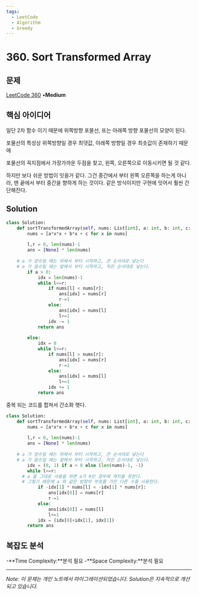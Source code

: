 ```yaml
---
tags:
  - LeetCode
  - Algorithm
  - Greedy
---
```


# 360. Sort Transformed Array

## 문제

[LeetCode 360](https://leetcode.com/problems/sort-transformed-array/) •**Medium**

## 핵심 아이디어

일단 2차 함수 이기 때문에 위쪽방향 포물선, 또는 아래쪽 방향 포물선의 모양이 된다.

포물선의 특성상 위쪽방향일 경우 최댓값, 아래쪽 방향일 경우 최솟값이 존재하기 때문에

포물선의 꼭지점에서 가장가까운 두점을 찾고, 왼쪽, 오른쪽으로 이동시키면 될 것 같다.

하지만 보다 쉬운 방법이 잇을거 같다. 그건 중간에서 부터 왼쪽 오른쪽을 하는게 아니라, 맨 끝에서 부터 중간을 향하게 하는 것이다. 같은 방식이지만 구현에 잇어서 훨씬 간단해진다.

## Solution

```python
class Solution:
    def sortTransformedArray(self, nums: List[int], a: int, b: int, c: int) -> List[int]:
        nums = [a*x*x + b*x + c for x in nums]
        
        l,r = 0, len(nums)-1
        ans = [None] * len(nums)
        
    # a 가 양수일 때는 뒤에서 부터 시작하고, 큰 순서대로 넣는다
    # a 가 음수일 때는 앞에서 부터 시작하고, 작은 순서대로 넣는다.
        if a > 0:
            idx = len(nums)-1
            while l<=r:
                if nums[l] < nums[r]:
                    ans[idx] = nums[r]
                    r-=1
                else:
                    ans[idx] = nums[l]
                    l+=1
                idx -= 1
            return ans
        
        else:
            idx = 0
            while l<=r:
                if nums[l] > nums[r]:
                    ans[idx] = nums[r]
                    r-=1
                else:
                    ans[idx] = nums[l]
                    l+=1
                idx += 1
            return ans
```

중복 되는 코드를 합쳐서 간소화 햇다.

```python
class Solution:
    def sortTransformedArray(self, nums: List[int], a: int, b: int, c: int) -> List[int]:
        nums = [a*x*x + b*x + c for x in nums]
        
        l,r = 0, len(nums)-1
        ans = [None] * len(nums)
        
    # a 가 양수일 때는 뒤에서 부터 시작하고, 큰 순서대로 넣는다
    # a 가 음수일 때는 앞에서 부터 시작하고, 작은 순서대로 넣는다.
        idx = (0, 1) if a < 0 else (len(nums)-1, -1)
        while l<=r:
      # a 을 그대로 사용을 하면 a가 0인 경우에 캐치를 못한다.
      # 그렇기 때문에 a 와 같은 방향의 부호를 가진 다른 수를 사용한다.
            if -idx[1] * nums[l] < -idx[1] * nums[r]:
                ans[idx[0]] = nums[r]
                r-=1
            else:
                ans[idx[0]] = nums[l]
                l+=1
            idx = (idx[0]+idx[1], idx[1])
        return ans
```

## 복잡도 분석

-**Time Complexity:**분석 필요
-**Space Complexity:**분석 필요

---

*Note: 이 문제는 개인 노트에서 마이그레이션되었습니다. Solution은 지속적으로 개선되고 있습니다.*
